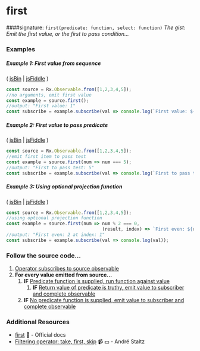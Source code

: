 # first
####signature: `first(predicate: function, select: function)`
*The gist: Emit the first value, or the first to pass condition...*


### Examples

##### Example 1: First value from sequence

( [jsBin](http://jsbin.com/kayenuxoma/1/edit?js,console) | [jsFiddle](https://jsfiddle.net/btroncone/uncey4v9/) )

```js
const source = Rx.Observable.from([1,2,3,4,5]);
//no arguments, emit first value
const example = source.first();
//output: "First value: 1"
const subscribe = example.subscribe(val => console.log(`First value: ${val}`));
```

##### Example 2: First value to pass predicate

( [jsBin](http://jsbin.com/pujowawovu/1/edit?js,console) | [jsFiddle](https://jsfiddle.net/btroncone/pt36r8cu/) )

```js
const source = Rx.Observable.from([1,2,3,4,5]);
//emit first item to pass test
const example = source.first(num => num === 5);
//output: "First to pass test: 5"
const subscribe = example.subscribe(val => console.log(`First to pass test: ${val}`));
```

##### Example 3: Using optional projection function

( [jsBin](http://jsbin.com/qijekijaja/1/edit?js,console) | [jsFiddle](https://jsfiddle.net/btroncone/qosu0cx6/) )

```js
const source = Rx.Observable.from([1,2,3,4,5]);
//using optional projection function
const example = source.first(num => num % 2 === 0, 
                                    (result, index) => `First even: ${result} is at index: ${index}`);
//output: "First even: 2 at index: 1"
const subscribe = example.subscribe(val => console.log(val));
```

### Follow the source code...
1. [Operator subscribes to source observable](https://github.com/ReactiveX/rxjs/blob/master/src/operator/first.ts#L76)
2. **For every value emitted from source...**
    1. **IF** [Predicate function is supplied, run function against value](https://github.com/ReactiveX/rxjs/blob/master/src/operator/first.ts#L109)
        1. **IF** [Return value of predicate is truthy, emit value to subscriber and complete observable](https://github.com/ReactiveX/rxjs/blob/master/src/operator/first.ts#L138-L143)
    2. **IF** [No predicate function is supplied, emit value to subscriber and complete observable](https://github.com/ReactiveX/rxjs/blob/master/src/operator/first.ts#L138-L143)


### Additional Resources
* [first](http://reactivex.io/rxjs/class/es6/Observable.js~Observable.html#instance-method-first) :newspaper: - Official docs
* [Filtering operator: take, first, skip](https://egghead.io/lessons/rxjs-filtering-operators-take-first-skip?course=rxjs-beyond-the-basics-operators-in-depth) :video_camera: :dollar: - André Staltz